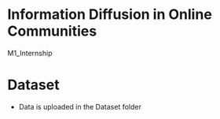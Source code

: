 
# Information Diffusion in Online Communities
M1_Internship

# Dataset 
* Data is uploaded in the Dataset folder

